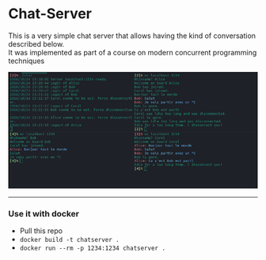 # Chat-Server


This is a very simple chat server that allows having the kind of conversation
described below.  
It was implemented as part of a course on modern concurrent programming techniques


![alt text](https://github.com/davidsene/ChatServer/raw/master/screenshot.png "Logo Title Text 1")


----------

### Use it with docker

- Pull this repo
- `docker build -t chatserver .`
- `docker run --rm -p 1234:1234 chatserver .`